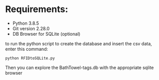 # Requirements:
- Python 3.8.5
- Git version 2.28.0
- DB Browser for SQLite (optional)


to run the python script to create the database and insert the csv data, enter this command:

```python RFIDtoSQLite.py```

Then you can explore the BathTowel-tags.db with the appropriate sqlite browser
